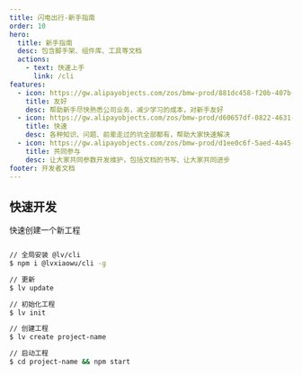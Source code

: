 ```yaml
---
title: 闪电出行-新手指南
order: 10
hero:
  title: 新手指南
  desc: 包含脚手架、组件库、工具等文档
  actions:
    - text: 快速上手
      link: /cli
features:
  - icon: https://gw.alipayobjects.com/zos/bmw-prod/881dc458-f20b-407b-947a-95104b5ec82b/k79dm8ih_w144_h144.png
    title: 友好
    desc: 帮助新手尽快熟悉公司业务，减少学习的成本，对新手友好
  - icon: https://gw.alipayobjects.com/zos/bmw-prod/d60657df-0822-4631-9d7c-e7a869c2f21c/k79dmz3q_w126_h126.png
    title: 快速
    desc: 各种知识、问题、前辈走过的坑全部都有，帮助大家快速解决
  - icon: https://gw.alipayobjects.com/zos/bmw-prod/d1ee0c6f-5aed-4a45-a507-339a4bfe076c/k7bjsocq_w144_h144.png
    title: 共同参与
    desc: 让大家共同参数开发维护，包括文档的书写、让大家共同进步
footer: 开发者文档
---
```


## 快速开发

快速创建一个新工程

```bash

// 全局安装 @lv/cli
$ npm i @lvxiaowu/cli -g

// 更新
$ lv update

// 初始化工程
$ lv init

// 创建工程
$ lv create project-name

// 启动工程
$ cd project-name && npm start
```
